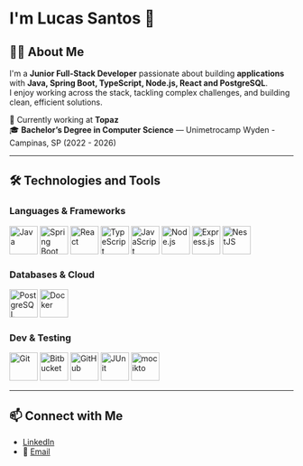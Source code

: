 # I'm Lucas Santos 👋

## 👨‍💻 About Me  
I'm a **Junior Full-Stack Developer** passionate about building **applications** with **Java, Spring Boot, TypeScript, Node.js, React and PostgreSQL**.  
I enjoy working across the stack, tackling complex challenges, and building clean, efficient solutions.  

🔧 Currently working at **Topaz**  
🎓 **Bachelor’s Degree in Computer Science** — Unimetrocamp Wyden - Campinas, SP (2022 - 2026)

---

## 🛠️ Technologies and Tools  

### **Languages & Frameworks**  
<p>
  <img title="Java" alt="Java" width="50px" height="50px" src="https://raw.githubusercontent.com/marwin1991/profile-technology-icons/refs/heads/main/icons/java.png" />
  <img title="Spring Boot" alt="Spring Boot" width="50px" height="50px" src="https://raw.githubusercontent.com/marwin1991/profile-technology-icons/refs/heads/main/icons/spring_boot.png" />
  <img title="React" alt="React" width="50px" height="50px" src="https://raw.githubusercontent.com/marwin1991/profile-technology-icons/refs/heads/main/icons/react.png" />
  <img title="TypeScript" alt="TypeScript" width="50px" height="50px" src="https://raw.githubusercontent.com/marwin1991/profile-technology-icons/refs/heads/main/icons/typescript.png" />
  <img title="JavaScript" alt="JavaScript" width="50px" height="50px" src="https://raw.githubusercontent.com/marwin1991/profile-technology-icons/refs/heads/main/icons/javascript.png" />
  <img title="Node.js" alt="Node.js" width="50px" height="50px" src="https://raw.githubusercontent.com/marwin1991/profile-technology-icons/refs/heads/main/icons/node_js.png" />
  <img title="Express.js" alt="Express.js" width="50px" height="50px" src="https://raw.githubusercontent.com/marwin1991/profile-technology-icons/refs/heads/main/icons/express.png" />
  <img title="NestJS" alt="NestJS" width="50px" height="50px" src="https://raw.githubusercontent.com/marwin1991/profile-technology-icons/refs/heads/main/icons/nest_js.png" />
</p>

### **Databases & Cloud**  
<p>
  <img title="PostgreSQL" alt="PostgreSQL" width="50px" height="50px" src="https://raw.githubusercontent.com/marwin1991/profile-technology-icons/refs/heads/main/icons/postgresql.png" />
  <img title="Docker" alt="Docker" width="50px" height="50px" src="https://raw.githubusercontent.com/marwin1991/profile-technology-icons/refs/heads/main/icons/docker.png" />
</p>

### **Dev & Testing**  
<p>
  <img title="Git" alt="Git" width="50px" height="50px" src="https://raw.githubusercontent.com/marwin1991/profile-technology-icons/refs/heads/main/icons/git.png" />
  <img title="Bitbucket" alt="Bitbucket" width="50px" height="50px" src="https://raw.githubusercontent.com/marwin1991/profile-technology-icons/refs/heads/main/icons/bitbucket.png" />
  <img title="GitHub" alt="GitHub" width="50px" height="50px" src="https://raw.githubusercontent.com/marwin1991/profile-technology-icons/refs/heads/main/icons/github.png" />
  <img title="JUnit" alt="JUnit" width="50px" height="50px" src="https://raw.githubusercontent.com/marwin1991/profile-technology-icons/refs/heads/main/icons/junit.png" />
  <img title="mocikto" alt="mocikto" width="50px" height="50px" src="https://raw.githubusercontent.com/marwin1991/profile-technology-icons/refs/heads/main/icons/mocikto.png" />
</p>



---

## 📫 Connect with Me  

- [LinkedIn](https://www.linkedin.com/in/lucas-santos-729047236/)
- 📧 [Email](itslucas.ferreira.santos@gmail.com)
